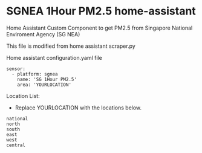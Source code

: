 # SGNEA 1Hour PM2.5 home-assistant


Home Assistant Custom Component to get PM2.5 from Singapore National Enviroment Agency (SG NEA)


This file is modified from home assistant scraper.py


Home assistant
configuration.yaml file

```
sensor:
  - platform: sgnea
    name: 'SG 1Hour PM2.5'
    area: 'YOURLOCATION'
```


Location List:
- Replace YOURLOCATION with the locations below. 

```
national
north
south
east
west
central
```
